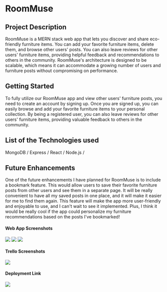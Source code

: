 # RoomMuse

## Project Description

RoomMuse is a MERN stack web app that lets you discover and share eco-friendly furniture items. You can add your favorite furniture items, delete them, and browse other users' posts. You can also leave reviews for other users' furniture items, providing helpful feedback and recommendations to others in the community. RoomMuse's architecture is designed to be scalable, which means it can accommodate a growing number of users and furniture posts without compromising on performance.

## Getting Started

To fully utilize our RoomMuse app and view other users' furniture posts, you need to create an account by signing up. Once you are signed up, you can easily browse and add your favorite furniture items to your personal collection. By being a registered user, you can also leave reviews for other users' furniture items, providing valuable feedback to others in the community.

## List of the Technologies used

MongoDB
/ Express /
React
/ Node.js /

## Future Enhancements

One of the future enhancements I have planned for RoomMuse is to include a bookmark feature. This would allow users to save their favorite furniture posts from other users and see them in a separate page. It will be really convenient to have all my saved posts in one place, and it will make it easier for me to find them again. This feature will make the app more user-friendly and enjoyable to use, and I can't wait to see it implemented. Plus, I think it would be really cool if the app could personalize my furniture recommendations based on the posts I've bookmarked!

#### Web App Screenshots

![](https://i.imgur.com/Nn3m8R3.jpg)
![](https://i.imgur.com/2kfyuPW.jpg)
![](https://i.imgur.com/LbGaA5w.png)

#### Trello Screenshots

![](https://i.imgur.com/w9U2Dmb.png)

#### Deployment Link

![](https://room-muse-23.onrender.com)
